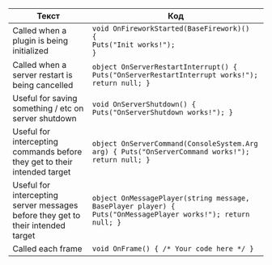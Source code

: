 | Текст | Код |
|-------|-----|
| Called when a plugin is being initialized | `void OnFireworkStarted(BaseFirework)()`<br>`{ `<br>`Puts("Init works!"); `<br>`}` |
| Called when a server restart is being cancelled | `object OnServerRestartInterrupt() { Puts("OnServerRestartInterrupt works!"); return null; }` |
| Useful for saving something / etc on server shutdown | `void OnServerShutdown() { Puts("OnServerShutdown works!"); }` |
| Useful for intercepting commands before they get to their intended target | `object OnServerCommand(ConsoleSystem.Arg arg) { Puts("OnServerCommand works!"); return null; }` |
| Useful for intercepting server messages before they get to their intended target | `object OnMessagePlayer(string message, BasePlayer player) { Puts("OnMessagePlayer works!"); return null; }` |
| Called each frame | `void OnFrame() { /* Your code here */ }` |
